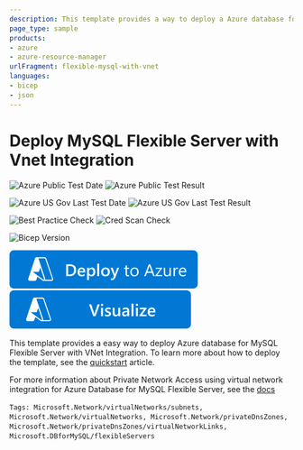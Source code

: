 ```yaml
---
description: This template provides a way to deploy a Azure database for MySQL Flexible Server with VNet Integration.
page_type: sample
products:
- azure
- azure-resource-manager
urlFragment: flexible-mysql-with-vnet
languages:
- bicep
- json
---
```


# Deploy MySQL Flexible Server with Vnet Integration

![Azure Public Test Date](https://azurequickstartsservice.blob.core.windows.net/badges/quickstarts/microsoft.dbformysql/flexible-mysql-with-vnet/PublicLastTestDate.svg)
![Azure Public Test Result](https://azurequickstartsservice.blob.core.windows.net/badges/quickstarts/microsoft.dbformysql/flexible-mysql-with-vnet/PublicDeployment.svg)

![Azure US Gov Last Test Date](https://azurequickstartsservice.blob.core.windows.net/badges/quickstarts/microsoft.dbformysql/flexible-mysql-with-vnet/FairfaxLastTestDate.svg)
![Azure US Gov Last Test Result](https://azurequickstartsservice.blob.core.windows.net/badges/quickstarts/microsoft.dbformysql/flexible-mysql-with-vnet/FairfaxDeployment.svg)

![Best Practice Check](https://azurequickstartsservice.blob.core.windows.net/badges/quickstarts/microsoft.dbformysql/flexible-mysql-with-vnet/BestPracticeResult.svg)
![Cred Scan Check](https://azurequickstartsservice.blob.core.windows.net/badges/quickstarts/microsoft.dbformysql/flexible-mysql-with-vnet/CredScanResult.svg)

![Bicep Version](https://azurequickstartsservice.blob.core.windows.net/badges/quickstarts/microsoft.dbformysql/flexible-mysql-with-vnet/BicepVersion.svg)

[![Deploy To Azure](https://raw.githubusercontent.com/Azure/azure-quickstart-templates/master/1-CONTRIBUTION-GUIDE/images/deploytoazure.svg?sanitize=true)](https://portal.azure.com/#create/Microsoft.Template/uri/https%3A%2F%2Fraw.githubusercontent.com%2FAzure%2Fazure-quickstart-templates%2Fmaster%2Fquickstarts%2Fmicrosoft.dbformysql%2Fflexible-mysql-with-vnet%2Fazuredeploy.json)
[![Visualize](https://raw.githubusercontent.com/Azure/azure-quickstart-templates/master/1-CONTRIBUTION-GUIDE/images/visualizebutton.svg?sanitize=true)](http://armviz.io/#/?load=https%3A%2F%2Fraw.githubusercontent.com%2FAzure%2Fazure-quickstart-templates%2Fmaster%2Fquickstarts%2Fmicrosoft.dbformysql%2Fflexible-mysql-with-vnet%2Fazuredeploy.json)

This template provides a easy way to deploy Azure database for MySQL Flexible Server with VNet Integration. To learn more about how to deploy the template, see the [quickstart](https://docs.microsoft.com/azure/mysql/flexible-server/quickstart-create-arm-template) article.

For more information about Private Network Access using virtual network integration for Azure Database for MySQL Flexible Server, see the [docs](https://learn.microsoft.com/en-us/azure/mysql/flexible-server/concepts-networking-vnet#private-access-virtual-network-integration)

`Tags: Microsoft.Network/virtualNetworks/subnets, Microsoft.Network/virtualNetworks, Microsoft.Network/privateDnsZones, Microsoft.Network/privateDnsZones/virtualNetworkLinks, Microsoft.DBforMySQL/flexibleServers`
